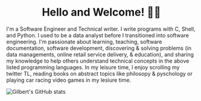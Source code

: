 <h1 align="center">
  Hello and Welcome! 👋🏾
</h1>

I'm a Software Engineer and Technical writer. I write programs with C, Shell,
and Python. I used to be a data analyst before I transitioned into software
engineering. I'm passionate about learning, teaching, software documentation,
software development, discovering & solving problems (in data managements,
online retail service delivery, & education), and sharing my knowledge to help
others understand technical concepts in the above listed programming languages.
In my leisure time, I enjoy scrolling my twitter TL, reading books on abstract
topics like philosopy & pyschology or playing car racing video games in my lesiure time.

<img align="center" src="https://github-readme-stats.vercel.app/api?username=functionguyy&show_icons=true&include_all_commits=true&hide_border=true" alt="Gilbert's GitHub stats" />
